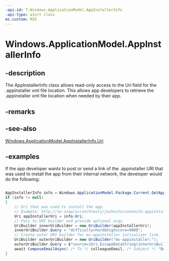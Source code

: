 ```yaml
---
-api-id: T:Windows.ApplicationModel.AppInstallerInfo
-api-type: winrt class
ms.custom: RS5
---
```


<!-- Class syntax.
public class AppInstallerInfo 
-->

# Windows.ApplicationModel.AppInstallerInfo

## -description

The AppInstallerInfo class allows read-only access to the Uri field for the .appinstaller xml file location. This allows app developers to retrieve the .appinstaller xml file location when needed by their app.

## -remarks

## -see-also
[Windows.ApplicationModel.AppInstallerInfo.Uri](appinstallerinfo_uri.md)

## -examples

If the app developer wants to post or send a link of the .appinstaller URI that was used to install the app from their internal network, the developer would do the following:

```csharp

AppInstallerInfo info = Windows.ApplicationModel.Package.Current.GetAppInstallerInfo();
if (info != null)
{
    // Uri that was used to install the app. 
    // Example: http://ie-snap/scratchtests/joshusto/connect4.appinstaller.
    Uri appInstallerUri = info.Uri;
    // Pass to URI builder and provide optional args.
    UriBuilder innerUriBuilder = new UriBuilder(appInstallerUri);
    innerUriBuilder.Query = "difficulty=hard&highscore=9000";
    // Create outer URI builder for ms-appinstaller initializer link.
    UriBuilder outerUriBuilder = new UriBuilder("ms-appinstaller:");
    outerUriBuilder.Query = $"source={Uri.EscapeDataString(innerUriBuilder.ToString())}";
    await ComposeEmailAsync( /* To */ colleagueEmail, /* Subject */ "Beat my high score!", /* Body */ outerUriBuilder.ToString());
}
```
